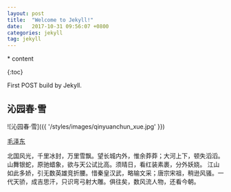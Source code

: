 ```yaml
---
layout: post
title:  "Welcome to Jekyll!"
date:   2017-10-31 09:56:07 +0800
categories: jekyll
tag: jekyll
---
```


\* content

{:toc}

First POST build by Jekyll.

## 沁园春·雪 ##



![沁园春·雪]({{ '/styles/images/qinyuanchun_xue.jpg' }})



[毛泽东](#)

北国风光，千里冰封，万里雪飘。望长城内外，惟余莽莽；大河上下，顿失滔滔。山舞银蛇，原驰蜡象，欲与天公试比高。须晴日，看红装素裹，分外妖娆。
江山如此多娇，引无数英雄竞折腰。惜秦皇汉武，略输文采；唐宗宋祖，稍逊风骚。一代天骄，成吉思汗，只识弯弓射大雕。俱往矣，数风流人物，还看今朝。

[jekyll-docs]: https://jekyllrb.com/docs/home
[jekyll-gh]:   https://github.com/jekyll/jekyll
[jekyll-talk]: https://talk.jekyllrb.com/
